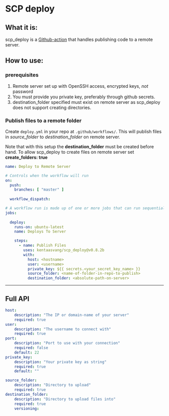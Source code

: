 # SCP deploy

## What it is:

scp_deploy is a [Github-action](https://docs.github.com/en/actions) that handles publishing code to a remote server.

## How to use:

### prerequisites

1. Remote server set up with OpenSSH access, encrypted keys, _not_ password
2. You must provide you private key, preferably through github secrets.
3. destination\_folder specified must exist on remote server as scp\_deploy does not support creating directories.

### Publish files to a remote folder

Create `deploy.yml` in your repo at `.github/workflows/`. This will publish files in _source_folder_ to _destination\_folder_ on remote server. 

Note that with this setup the **destination_folder** must be created before hand. To allow scp_deploy to create files on remote server set **create_folders: true**

```yaml
name: Deploy to Remote Server

# Controls when the workflow will run
on:
  push:
    branches: [ "master" ]
  
  workflow_dispatch:

# A workflow run is made up of one or more jobs that can run sequentially or in parallel
jobs:
  
  deploy:
    runs-on: ubuntu-latest
    name: Deploys To Server

    steps:
      - name: Publish Files
        uses: kentaasvang/scp_deploy@v0.8.2b
        with:
          host: <hostname>
          user: <username>
          private_key: ${{ secrets.<your_secret_key_name> }}
          source_folder: <name-of-folder-in-repo-to-publish>
          destination_folder: <absolute-path-on-server>
```

---
## Full API

```yaml
host:
    description: "The IP or domain-name of your server"
    required: true
user: 
    description: "The username to connect with"
    required: true
port: 
    description: "Port to use with your connection"
    required: false
    default: 22
private_key:
    description: "Your private key as string"
    required: true
    default: ""

source_folder:
    description: "Directory to upload"
    required: true
destination_folder:
    description: "Directory to upload files into"
    required: true
    versioning:
```